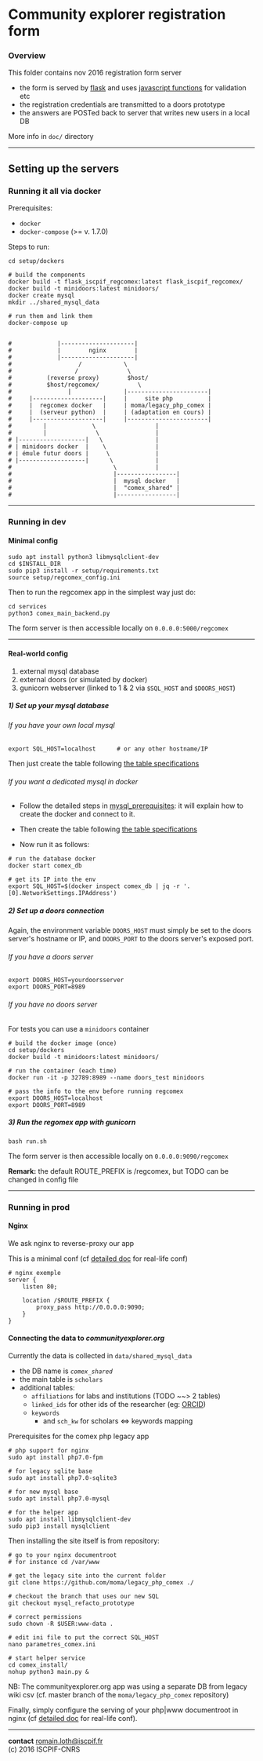 Community explorer registration form
=====================================


### Overview
This folder contains nov 2016 registration form server

  - the form is served by [flask](http://flask.pocoo.org/) and uses [javascript functions](https://github.com/moma/regcomex/blob/master/static/js/comex_reg_form_controllers.js) for validation etc  
  - the registration credentials are transmitted to a doors prototype  
  - the answers are POSTed back to server that writes new users in a local DB  

More info in `doc/` directory

-------

## Setting up the servers

### Running it all via docker
Prerequisites:
  - `docker`
  - `docker-compose` (>= v. 1.7.0)  

Steps to run:
```
cd setup/dockers

# build the components
docker build -t flask_iscpif_regcomex:latest flask_iscpif_regcomex/
docker build -t minidoors:latest minidoors/
docker create mysql
mkdir ../shared_mysql_data

# run them and link them
docker-compose up


#             |---------------------|
#             |        nginx        |
#             |---------------------|
#                   /            \
#                  /              \
#          (reverse proxy)        $host/
#          $host/regcomex/           \
#                |               |-----------------------|
#     |--------------------|     |     site php          |
#     |  regcomex docker   |     | moma/legacy_php_comex |
#     |  (serveur python)  |     | (adaptation en cours) |
#     |--------------------|     |-----------------------|
#         |             \                 |
#         |              \                |
# |-------------------|   \               |
# | minidoors docker  |    \              |
# | émule futur doors |     \             |
# |-------------------|      \            |
#                             \           |
#                             |-----------------|
#                             |  mysql docker   |
#                             |  "comex_shared" |
#                             |-----------------|

```

-------

### Running in dev

#### Minimal config
```
sudo apt install python3 libmysqlclient-dev
cd $INSTALL_DIR
sudo pip3 install -r setup/requirements.txt
source setup/regcomex_config.ini
```

Then to run the regcomex app in the simplest way just do:
```
cd services
python3 comex_main_backend.py
```
The form server is then accessible locally on `0.0.0.0:5000/regcomex`  

-------

#### Real-world config
  1. external mysql database  
  2. external doors (or simulated by docker)  
  3. gunicorn webserver (linked to 1 & 2 via `$SQL_HOST` and `$DOORS_HOST`)  

##### 1) Set up your mysql database

###### If you have your own local mysql
```
export SQL_HOST=localhost      # or any other hostname/IP
```
Then just create the table following [the table specifications](https://github.com/moma/regcomex/blob/master/doc/table_specifications.md)

###### If you want a dedicated mysql in docker

  - Follow the detailed steps in [mysql_prerequisites](https://github.com/moma/regcomex/blob/master/setup/dockers/mysql_prerequisites.md): it will explain how to create the docker and connect to it.

  - Then create the table following [the table specifications](https://github.com/moma/regcomex/blob/master/doc/table_specifications.md)
  - Now run it as follows:

```
# run the database docker
docker start comex_db

# get its IP into the env
export SQL_HOST=$(docker inspect comex_db | jq -r '.[0].NetworkSettings.IPAddress')
```

##### 2) Set up a doors connection
Again, the environment variable `DOORS_HOST` must simply be set to the doors server's hostname or IP, and `DOORS_PORT` to the doors server's exposed port.

###### If you have a doors server
```
export DOORS_HOST=yourdoorsserver
export DOORS_PORT=8989
```

###### If you have no doors server

For tests you can use a `minidoors` container
```
# build the docker image (once)
cd setup/dockers
docker build -t minidoors:latest minidoors/

# run the container (each time)
docker run -it -p 32789:8989 --name doors_test minidoors

# pass the info to the env before running regcomex
export DOORS_HOST=localhost
export DOORS_PORT=8989
```

##### 3) Run the regomex app with gunicorn
```
bash run.sh
```

The form server is then accessible locally on `0.0.0.0:9090/regcomex`  

**Remark:** the default ROUTE_PREFIX is /regcomex, but TODO can be changed in config file  

-------

### Running in prod

#### Nginx
We ask nginx to reverse-proxy our app

This is a minimal conf (cf [detailed doc](https://github.com/moma/regcomex/blob/master/doc/nginx_conf.md) for real-life conf)

```
# nginx exemple
server {
    listen 80;

    location /$ROUTE_PREFIX {
        proxy_pass http://0.0.0.0:9090;
    }
}
```

#### Connecting the data to *communityexplorer.org*
Currently the data is collected in `data/shared_mysql_data`
  - the DB name is *`comex_shared`*  
  - the main table is `scholars`
  - additional tables:
    - `affiliations` for labs and institutions (TODO ~~> 2 tables)
    - `linked_ids` for other ids of the researcher (eg: [ORCID](http://orcid.org/))
    - `keywords`
      - and `sch_kw` for scholars <=> keywords mapping

Prerequisites for the comex php legacy app
```
# php support for nginx
sudo apt install php7.0-fpm

# for legacy sqlite base
sudo apt install php7.0-sqlite3

# for new mysql base
sudo apt install php7.0-mysql

# for the helper app
sudo apt install libmysqlclient-dev
sudo pip3 install mysqlclient
```

Then installing the site itself is from repository:
```
# go to your nginx documentroot
# for instance cd /var/www

# get the legacy site into the current folder
git clone https://github.com/moma/legacy_php_comex ./

# checkout the branch that uses our new SQL
git checkout mysql_refacto_prototype

# correct permissions
sudo chown -R $USER:www-data .

# edit ini file to put the correct SQL_HOST
nano parametres_comex.ini

# start helper service
cd comex_install/
nohup python3 main.py &
```

NB: The communityexplorer.org app was using a separate DB from legacy wiki csv (cf. master branch of the `moma/legacy_php_comex` repository)

Finally, simply configure the serving of your php|www documentroot in nginx (cf [detailed doc](https://github.com/moma/regcomex/blob/master/doc/nginx_conf.md) for real-life conf).

-------

**contact** romain.loth@iscpif.fr  
(c) 2016 ISCPIF-CNRS  
